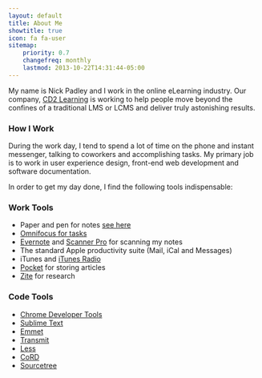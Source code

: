 ```yaml
---
layout: default
title: About Me
showtitle: true
icon: fa fa-user
sitemap:
    priority: 0.7
    changefreq: monthly
    lastmod: 2013-10-22T14:31:44-05:00
---
```


My name is Nick Padley and I work in the online eLearning industry. Our company, [CD2 Learning][cd2] is working to help people move beyond the confines of a traditional LMS or LCMS and deliver truly astonishing results.

### How I Work

During the work day, I tend to spend a lot of time on the phone and instant messenger, talking to coworkers and accomplishing tasks. My primary job is to work in user experience design, front-end web development and software documentation.

In order to get my day done, I find the following tools indispensable:

### Work Tools

* Paper and pen for notes [see here][notes]
* [Omnifocus for tasks][omnifocus]
* [Evernote] and [Scanner Pro][spro] for scanning my notes
* The standard Apple productivity suite (Mail, iCal and Messages)
* iTunes and [iTunes Radio][itunes]
* [Pocket] for storing articles
* [Zite] for research

### Code Tools
* [Chrome Developer Tools](https://developers.google.com/chrome-developer-tools/)
* [Sublime Text](http://www.sublimetext.com/)
* [Emmet](http://docs.emmet.io/)
* [Transmit](http://panic.com/transmit/)
* [Less](http://www.lesscss.org)
* [CoRD](http://cord.sourceforge.net/)
* [Sourcetree](http://www.sourcetreeapp.com/)


[cd2]: http://www.cd2learning.com "Content Beyond Limitations"
[notes]: http://www.tigerpens.co.uk/blog/handwriting-vs-technology-6-reasons-why-taking-notes-by-hand-still-wins/ "Taking Notes By Hand"
[omnifocus]: http://www.omnigroup.com/products/omnifocus/ "Omnifocus"
[evernote]: http://evernote.com
[itunes]: http://www.apple.com/itunes/itunes-radio/
[pocket]: http://getpocket.com/
[zite]: http://www.zite.com/
[spro]: http://readdle.com/products/scannerpro/